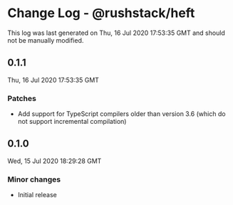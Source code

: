 # Change Log - @rushstack/heft

This log was last generated on Thu, 16 Jul 2020 17:53:35 GMT and should not be manually modified.

## 0.1.1
Thu, 16 Jul 2020 17:53:35 GMT

### Patches

- Add support for TypeScript compilers older than version 3.6 (which do not support incremental compilation)

## 0.1.0
Wed, 15 Jul 2020 18:29:28 GMT

### Minor changes

- Initial release

